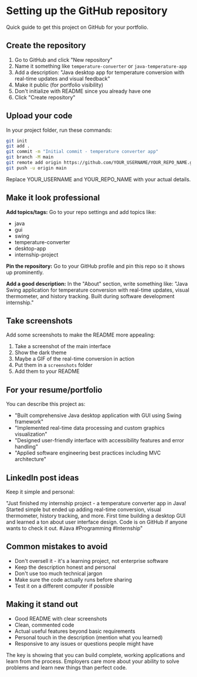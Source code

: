 # Setting up the GitHub repository

Quick guide to get this project on GitHub for your portfolio.

## Create the repository

1. Go to GitHub and click "New repository"
2. Name it something like `temperature-converter` or `java-temperature-app`
3. Add a description: "Java desktop app for temperature conversion with real-time updates and visual feedback"
4. Make it public (for portfolio visibility)
5. Don't initialize with README since you already have one
6. Click "Create repository"

## Upload your code

In your project folder, run these commands:

```bash
git init
git add .
git commit -m "Initial commit - temperature converter app"
git branch -M main
git remote add origin https://github.com/YOUR_USERNAME/YOUR_REPO_NAME.git
git push -u origin main
```

Replace YOUR_USERNAME and YOUR_REPO_NAME with your actual details.

## Make it look professional

**Add topics/tags:**
Go to your repo settings and add topics like:
- java
- gui
- swing
- temperature-converter
- desktop-app
- internship-project

**Pin the repository:**
Go to your GitHub profile and pin this repo so it shows up prominently.

**Add a good description:**
In the "About" section, write something like:
"Java Swing application for temperature conversion with real-time updates, visual thermometer, and history tracking. Built during software development internship."

## Take screenshots

Add some screenshots to make the README more appealing:
1. Take a screenshot of the main interface
2. Show the dark theme
3. Maybe a GIF of the real-time conversion in action
4. Put them in a `screenshots` folder
5. Add them to your README

## For your resume/portfolio

You can describe this project as:
- "Built comprehensive Java desktop application with GUI using Swing framework"
- "Implemented real-time data processing and custom graphics visualization"
- "Designed user-friendly interface with accessibility features and error handling"
- "Applied software engineering best practices including MVC architecture"

## LinkedIn post ideas

Keep it simple and personal:

"Just finished my internship project - a temperature converter app in Java! Started simple but ended up adding real-time conversion, visual thermometer, history tracking, and more. First time building a desktop GUI and learned a ton about user interface design. Code is on GitHub if anyone wants to check it out. #Java #Programming #Internship"

## Common mistakes to avoid

- Don't oversell it - it's a learning project, not enterprise software
- Keep the description honest and personal
- Don't use too much technical jargon
- Make sure the code actually runs before sharing
- Test it on a different computer if possible

## Making it stand out

- Good README with clear screenshots
- Clean, commented code
- Actual useful features beyond basic requirements
- Personal touch in the description (mention what you learned)
- Responsive to any issues or questions people might have

The key is showing that you can build complete, working applications and learn from the process. Employers care more about your ability to solve problems and learn new things than perfect code.
